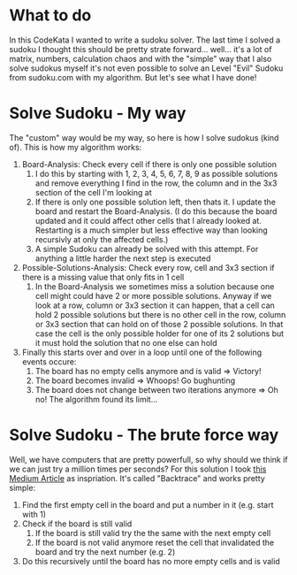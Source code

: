 # What to do

In this CodeKata I wanted to write a sudoku solver. The last time I solved a sudoku I thought this should be pretty strate forward... well... it's a lot of matrix, numbers, calculation chaos and with the "simple" way that I also solve sudokus myself it's not even possible to solve an Level "Evil" Sudoku from sudoku.com with my algorithm. But let's see what I have done!

# Solve Sudoku - My way

The "custom" way would be my way, so here is how I solve sudokus (kind of). This is how my algorithm works:

1. Board-Analysis: Check every cell if there is only one possible solution
   1. I do this by starting with 1, 2, 3, 4, 5, 6, 7, 8, 9 as possible solutions and remove everything I find in the row, the column and in the 3x3 section of the cell I'm looking at
   2. If there is only one possible solution left, then thats it. I update the board and restart the Board-Analysis. (I do this because the board updated and it could affect other cells that I already looked at. Restarting is a much simpler but less effective way than looking recursivly at only the affected cells.)
   3. A simple Sudoku can already be solved with this attempt. For anything a little harder the next step is executed
2. Possible-Solutions-Analysis: Check every row, cell and 3x3 section if there is a missing value that only fits in 1 cell
   1. In the Board-Analysis we sometimes miss a solution because one cell might could have 2 or more possible solutions. Anyway if we look at a row, column or 3x3 section it can happen, that a cell can hold 2 possible solutions but there is no other cell in the row, column or 3x3 section that can hold on of those 2 possible solutions. In that case the cell is the only possible holder for one of its 2 solutions but it must hold the solution that no one else can hold
3. Finally this starts over and over in a loop until one of the following events occure:
   1. The board has no empty cells anymore and is valid => Victory!
   2. The board becomes invalid => Whoops! Go bughunting
   3. The board does not change between two iterations anymore => Oh no! The algorithm found its limit...

# Solve Sudoku - The brute force way

Well, we have computers that are pretty powerfull, so why should we think if we can just try a million times per seconds?
For this solution I took [this Medium Article](https://medium.com/@nticaric/writing-a-sudoku-solver-in-go-3f6539eafcc5) as inspriation. It's called "Backtrace" and works pretty simple:

1. Find the first empty cell in the board and put a number in it (e.g. start with 1)
2. Check if the board is still valid
   1. If the board is still valid try the the same with the next empty cell
   2. If the board is not valid anymore reset the cell that invalidated the board and try the next number (e.g. 2)
3. Do this recursively until the board has no more empty cells and is valid
